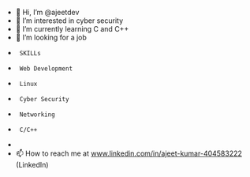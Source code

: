 - 👋 Hi, I’m @ajeetdev
- 👀 I’m interested in cyber security
- 🌱 I’m currently learning C and C++
- 💞️ I’m looking for a job
-      SKILLs
-      Web Development
-      Linux
-      Cyber Security
-      Networking
-      C/C++
-      
- 📫 How to reach me at www.linkedin.com/in/ajeet-kumar-404583222 (LinkedIn)
<!---
ajeetdev/ajeetdev is a ✨ special ✨ repository because its `README.md` (this file) appears on your GitHub profile.
You can click the Preview link to take a look at your changes.
--->

